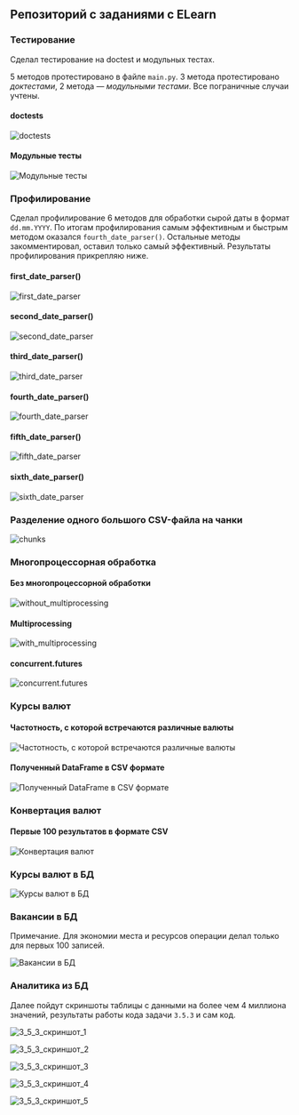 ## Репозиторий с заданиями с ELearn

### Тестирование

Сделал тестирование на doctest и модульных тестах.

5 методов протестировано в файле `main.py`.
3 метода протестировано _доктестами_, 2 метода ― _модульными тестами_.
Все пограничные случаи учтены.

#### doctests
![doctests](images/image_1.png)

#### Модульные тесты
![Модульные тесты](images/image_2.png)

### Профилирование

Сделал профилирование 6 методов для обработки сырой даты в формат `dd.mm.YYYY`.
По итогам профилирования самым эффективным и быстрым методом оказался `fourth_date_parser()`.
Остальные методы закомментировал, оставил только самый эффективный.
Результаты профилирования прикрепляю ниже.

#### first_date_parser()
![first_date_parser](images/image_3.png)

#### second_date_parser()
![second_date_parser](images/image_4.png)

#### third_date_parser()
![third_date_parser](images/image_5.png)

#### fourth_date_parser()
![fourth_date_parser](images/image_6.png)

#### fifth_date_parser()
![fifth_date_parser](images/image_7.png)

#### sixth_date_parser()
![sixth_date_parser](images/image_8.png)


### Разделение одного большого CSV-файла на чанки
![chunks](images/image_9.png)

### Многопроцессорная обработка

#### Без многопроцессорной обработки
![without_multiprocessing](images/image_10.png)

#### Multiprocessing
![with_multiprocessing](images/image_11.png)

#### concurrent.futures
![concurrent.futures](images/image_12.png)

### Курсы валют

#### Частотность, с которой встречаются различные валюты
![Частотность, с которой встречаются различные валюты](images/image_13.png)

#### Полученный DataFrame в CSV формате 
![Полученный DataFrame в CSV формате](images/image_14.png)

### Конвертация валют

#### Первые 100 результатов в формате CSV

![Конвертация валют](images/image_15.png)

### Курсы валют в БД

![Курсы валют в БД](images/image_16.png)

### Вакансии в БД

Примечание. Для экономии места и ресурсов операции делал только для первых 100 записей.

![Вакансии в БД](images/image_17.png)

### Аналитика из БД

Далее пойдут скриншоты таблицы с данными на более чем 4 миллиона значений, результаты работы кода задачи `3.5.3` и сам код.

![3_5_3_скриншот_1](images/image_18.png)

![3_5_3_скриншот_2](images/image_19.png)

![3_5_3_скриншот_3](images/image_20.png)

![3_5_3_скриншот_4](images/image_21.png)

![3_5_3_скриншот_5](images/image_22.png)